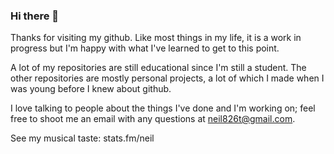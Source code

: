 ### Hi there 👋

Thanks for visiting my github. Like most things in my life, it is a work in progress but I'm happy with what I've learned to get to this point.

A lot of my repositories are still educational since I'm still a student. The other repositories are mostly personal projects, a lot of which I made when I was young before I knew about github.

I love talking to people about the things I've done and I'm working on; feel free to shoot me an email with any questions at neil826t@gmail.com.

See my musical taste: stats.fm/neil

<!--
**neil826t/neil826t** is a ✨ _special_ ✨ repository because its `README.md` (this file) appears on your GitHub profile.

Here are some ideas to get you started:

- 🔭 I’m currently working on ...
- 🌱 I’m currently learning ...
- 👯 I’m looking to collaborate on ...
- 🤔 I’m looking for help with ...
- 💬 Ask me about ...
- 📫 How to reach me: ...
- 😄 Pronouns: ...
- ⚡ Fun fact: ...
-->

